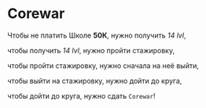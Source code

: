 # Corewar

Чтобы не платить Школе **50К**, нужно получить *14 lvl*,

чтобы получить *14 lvl*, нужно пройти стажировку,

чтобы пройти стажировку, нужно сначала на неё выйти,

чтобы выйти на стажировку, нужно дойти до круга,

чтобы дойти до круга, нужно сдать `Corewar`!
